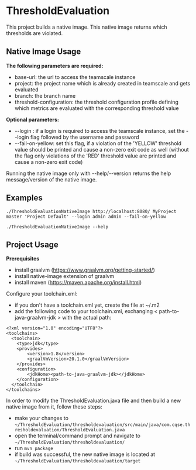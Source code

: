 # ThresholdEvaluation
This project builds a native image. This native image returns which thresholds are violated.

## Native Image Usage
**The following parameters are required:**
- base-url: the url to access the teamscale instance
- project: the project name which is already created in teamscale and gets evaluated
- branch: the branch name
- threshold-configuration: the threshold configuration profile defining which metrics are evaluated with the corresponding threshold value

**Optional parameters:**
- --login <username> <password>: if a login is required to access the teamscale instance, set the --login flag followed by the username and password
- --fail-on-yellow: set this flag, if a violation of the 'YELLOW' threshold value should be printed and cause a non-zero exit code as well (without the flag only violations of the 'RED' threshold value are printed and cause a non-zero exit code)
  
Running the native image only with --help/--version returns the help message/version of the native image.

## Examples
```
./ThresholdEvaluationNativeImage http://localhost:8080/ MyProject master 'Project Default' --login admin admin --fail-on-yellow
```
```
./ThresholdEvaluationNativeImage --help
```

## Project Usage

**Prerequisites**
- install graalvm (https://www.graalvm.org/getting-started/)
- install native-image extension of graalvm
- install maven (https://maven.apache.org/install.html)

Configure your toolchain.xml:
- if you don't have a toolchain.xml yet, create the file at ~/.m2
- add the following code to your toolchain.xml, exchanging < path-to-java-graalvm-jdk > with the actual path:
```
<?xml version="1.0" encoding="UTF8"?>
<toolchains>
  <toolchain>
    <type>jdk</type>
    <provides>
        <version>1.8</version>
        <graalVmVersion>20.1.0</graalVmVersion>
    </provides>
    <configuration>
        <jdkHome><path-to-java-graalvm-jdk></jdkHome>
    </configuration>
  </toolchain>
</toolchains>
```

In order to modify the ThresholdEvaluation.java file and then build a new native image from it, follow these steps:
- make your changes to ```~/ThresholdEvaluation/thresholdevaluation/src/main/java/com.cqse.thresholdevaluation/ThresholdEvaluation.java```
- open the terminal/command prompt and navigate to ```~/ThresholdEvaluation/thresholdevaluation/```
- run ```mvn package```
- if build was successful, the new native image is located at ```~/ThresholdEvaluation/thresholdevaluation/target```
